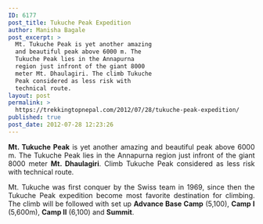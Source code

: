 ```yaml
---
ID: 6177
post_title: Tukuche Peak Expedition
author: Manisha Bagale
post_excerpt: >
  Mt. Tukuche Peak is yet another amazing
  and beautiful peak above 6000 m. The
  Tukuche Peak lies in the Annapurna
  region just infront of the giant 8000
  meter Mt. Dhaulagiri. The climb Tukuche
  Peak considered as less risk with
  technical route.
layout: post
permalink: >
  https://trekkingtopnepal.com/2012/07/28/tukuche-peak-expedition/
published: true
post_date: 2012-07-28 12:23:26
---
```

<p style="text-align: justify;"><strong>Mt. Tukuche Peak</strong> is yet another amazing and beautiful peak above 6000 m. The Tukuche Peak lies in the Annapurna region just infront of the giant 8000 meter <strong>Mt. Dhaulagiri</strong>. Climb Tukuche Peak considered as less risk with technical route.</p>
<p style="text-align: justify;">Mt. Tukuche was first conquer by the Swiss team in 1969, since then the Tukuche Peak expedition become most favorite destination for climbing. The climb will be followed with set up <strong>Advance Base Camp</strong> (5,100), <strong>Camp I</strong> (5,600m), <strong>Camp II</strong> (6,100) and <strong>Summit</strong>.</p>
<p style="text-align: justify;"></p>